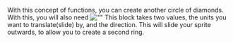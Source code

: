 With this concept of functions, you can create another circle of diamonds. With this, you will also need ![""](./img/translate_height.png) This block takes two values, the units you want to translate(slide) by, and the direction. This will slide your sprite outwards, to allow you to create a second ring.
